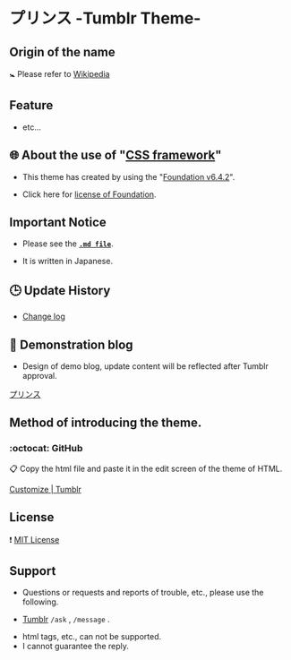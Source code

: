 # &#12503;&#12522;&#12531;&#12473; -Tumblr Theme-

## Origin of the name

:baby_symbol: Please refer to [Wikipedia](https://ja.wikipedia.org/wiki/プリンセス)

## Feature
 
* etc...

## :globe_with_meridians: About the use of "[CSS framework](https://en.wikipedia.org/wiki/CSS_frameworks)"

* This theme has created by using the "[Foundation v6.4.2](https://foundation.zurb.com)".
 - Click here for [license of Foundation](https://github.com/zurb/foundation-sites/blob/develop/LICENSE).
 
## Important Notice

* Please see the [**`.md file`**](/ImportantNotice.md).
 - It is written in Japanese.

## :clock3: Update History

* [Change log](https://github.com/hana-mignon/Princess-Tumblr/commits/master/Princess_theme.html)

## :pushpin: Demonstration blog

* Design of demo blog, update content will be reflected after Tumblr approval.

[&#12503;&#12522;&#12531;&#12473;](https://Princess-theme.tumblr.com)

## Method of introducing the theme.

### :octocat: GitHub
:clipboard: Copy the html file and paste it in the edit screen of the theme of HTML.

[Customize | Tumblr](https://www.tumblr.com/customize/)

## License

:heavy_exclamation_mark: [MIT License](/LICENCE)

## Support

* Questions or requests and reports of trouble, etc., please use the following.
 - [Tumblr](http://hana-mignon.tumblr.com/ask) `/ask` , `/message` .
* html tags, etc., can not be supported.
* I cannot guarantee the reply.
